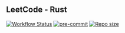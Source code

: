 ## LeetCode - Rust

[![Workflow Status](https://img.shields.io/github/actions/workflow/status/shilin83/leetcode-rust/ci.yml?branch=main&style=flat-square&logo=github&label=CI)](https://github.com/shilin83/leetcode-rust/actions)
[![pre-commit](https://img.shields.io/badge/pre--commit-enabled-brightgreen?logo=pre-commit)](https://github.com/pre-commit/pre-commit)
[![Repo size](https://img.shields.io/github/repo-size/shilin83/leetcode-rust?style=flat-square&label=Repo%20size)](https://shields.io/badges/git-hub-repo-size)
